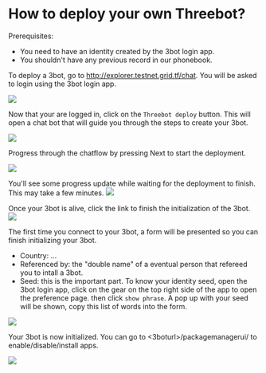 # How to deploy your own Threebot?

Prerequisites:
- You need to have an identity created by the 3bot login app.
- You shouldn't have any previous record in our phonebook.


To deploy a 3bot, go to http://explorer.testnet.grid.tf/chat. You will be asked to login using the 3bot login app.

![](img/login.png)

Now that your are logged in, click on the `Threebot deploy` button. This will open a chat bot that will guide you through the steps to create your 3bot.

![](img/selectchat.png)

Progress through the chatflow by pressing Next to start the deployment.

![](img/startdeployment.png)


You'll see some progress update while waiting for the deployment to finish. This may take a few minutes.
![](img/configuring3bot.png)


Once your 3bot is alive, click the link to finish the initialization of the 3bot.
![](img/botsuccess.png)


The first time you connect to your 3bot, a form will be presented so you can finish initializing your 3bot.
- Country: ...
- Referenced by: the "double name" of a eventual person that refereed you to intall a 3bot.
- Seed: this is the important part. To know your identity seed, open the 3bot login app, click on the gear on the top right side of the app to open the preference page.
then click `show phrase`. A pop up with your seed will be shown, copy this list of words into the form.

![](img/botlogin.png)


Your 3bot is now initialized. You can go to <3boturl>/packagemanagerui/ to enable/disable/install apps.

![](img/packagemanager.png)
